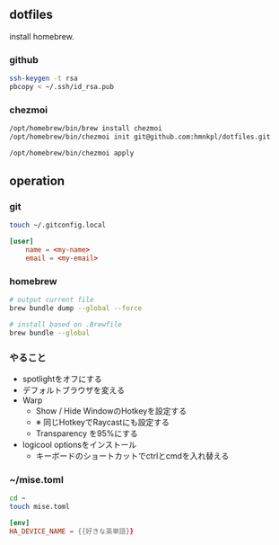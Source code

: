 ## dotfiles

install homebrew.

### github

```sh
ssh-keygen -t rsa
pbcopy < ~/.ssh/id_rsa.pub
```

### chezmoi

```sh
/opt/homebrew/bin/brew install chezmoi
/opt/homebrew/bin/chezmoi init git@github.com:hmnkpl/dotfiles.git

/opt/homebrew/bin/chezmoi apply
```

## operation

### git
```sh
touch ~/.gitconfig.local
```

```toml
[user]
	name = <my-name>
	email = <my-email>
```

### homebrew

```sh
# output current file
brew bundle dump --global --force

# install based on .Brewfile
brew bundle --global
```

### やること

- spotlightをオフにする
- デフォルトブラウザを変える
- Warp
  - Show / Hide WindowのHotkeyを設定する
  - ※ 同じHotkeyでRaycastにも設定する
  - Transparency を95%にする
- logicool optionsをインストール
  - キーボードのショートカットでctrlとcmdを入れ替える

### ~/mise.toml

```sh
cd ~
touch mise.toml
```

```toml
[env]
HA_DEVICE_NAME = {{好きな英単語}}
```
